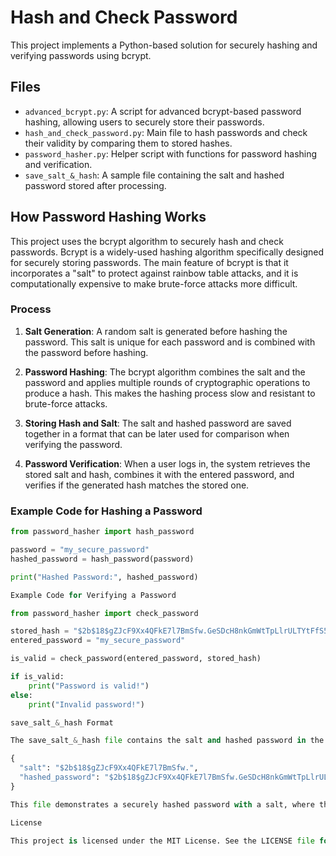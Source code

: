# Hash and Check Password

This project implements a Python-based solution for securely hashing and verifying passwords using bcrypt.

## Files

- `advanced_bcrypt.py`: A script for advanced bcrypt-based password hashing, allowing users to securely store their passwords.
- `hash_and_check_password.py`: Main file to hash passwords and check their validity by comparing them to stored hashes.
- `password_hasher.py`: Helper script with functions for password hashing and verification.
- `save_salt_&_hash`: A sample file containing the salt and hashed password stored after processing.

## How Password Hashing Works

This project uses the bcrypt algorithm to securely hash and check passwords. Bcrypt is a widely-used hashing algorithm specifically designed for securely storing passwords. The main feature of bcrypt is that it incorporates a "salt" to protect against rainbow table attacks, and it is computationally expensive to make brute-force attacks more difficult.

### Process

1. **Salt Generation**: A random salt is generated before hashing the password. This salt is unique for each password and is combined with the password before hashing.

2. **Password Hashing**: The bcrypt algorithm combines the salt and the password and applies multiple rounds of cryptographic operations to produce a hash. This makes the hashing process slow and resistant to brute-force attacks.

3. **Storing Hash and Salt**: The salt and hashed password are saved together in a format that can be later used for comparison when verifying the password.

4. **Password Verification**: When a user logs in, the system retrieves the stored salt and hash, combines it with the entered password, and verifies if the generated hash matches the stored one.

### Example Code for Hashing a Password

```python
from password_hasher import hash_password

password = "my_secure_password"
hashed_password = hash_password(password)

print("Hashed Password:", hashed_password)

Example Code for Verifying a Password

from password_hasher import check_password

stored_hash = "$2b$18$gZJcF9Xx4QFkE7l7BmSfw.GeSDcH8nkGmWtTpLlrULTYtFfS5qw0W"  # Example stored hash
entered_password = "my_secure_password"

is_valid = check_password(entered_password, stored_hash)

if is_valid:
    print("Password is valid!")
else:
    print("Invalid password!")

save_salt_&_hash Format

The save_salt_&_hash file contains the salt and hashed password in the following JSON format:

{
  "salt": "$2b$18$gZJcF9Xx4QFkE7l7BmSfw.",
  "hashed_password": "$2b$18$gZJcF9Xx4QFkE7l7BmSfw.GeSDcH8nkGmWtTpLlrULTYtFfS5qw0W"
}

This file demonstrates a securely hashed password with a salt, where the first part is the salt ($2b$18$gZJcF9Xx4QFkE7l7BmSfw.) and the second part is the hashed password.

License

This project is licensed under the MIT License. See the LICENSE file for more details.
